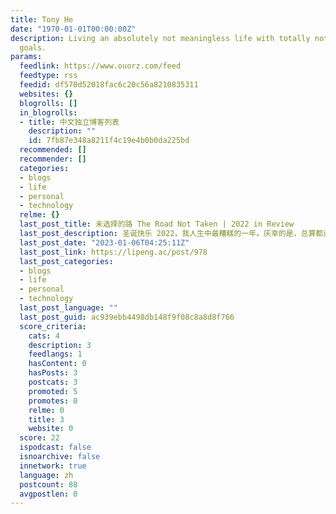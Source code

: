 ```yaml
---
title: Tony He
date: "1970-01-01T00:00:00Z"
description: Living an absolutely not meaningless life with totally not unachievable
  goals.
params:
  feedlink: https://www.ouorz.com/feed
  feedtype: rss
  feedid: df570d52018fac6c20c56a8210835311
  websites: {}
  blogrolls: []
  in_blogrolls:
  - title: 中文独立博客列表
    description: ""
    id: 7fb87e348a8211f4c19e4b0b0da225bd
  recommended: []
  recommender: []
  categories:
  - blogs
  - life
  - personal
  - technology
  relme: {}
  last_post_title: 未选择的路 The Road Not Taken | 2022 in Review
  last_post_description: 圣诞快乐 2022，我人生中最糟糕的一年。庆幸的是，总算都过去了，圣诞快乐！ 对于许多人来说 2022
  last_post_date: "2023-01-06T04:25:11Z"
  last_post_link: https://lipeng.ac/post/978
  last_post_categories:
  - blogs
  - life
  - personal
  - technology
  last_post_language: ""
  last_post_guid: ac939ebb4498db148f9f08c8a8d8f766
  score_criteria:
    cats: 4
    description: 3
    feedlangs: 1
    hasContent: 0
    hasPosts: 3
    postcats: 3
    promoted: 5
    promotes: 0
    relme: 0
    title: 3
    website: 0
  score: 22
  ispodcast: false
  isnoarchive: false
  innetwork: true
  language: zh
  postcount: 88
  avgpostlen: 0
---
```

